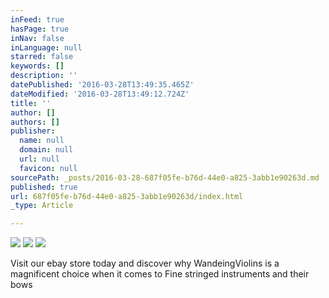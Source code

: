 ```yaml
---
inFeed: true
hasPage: true
inNav: false
inLanguage: null
starred: false
keywords: []
description: ''
datePublished: '2016-03-28T13:49:35.465Z'
dateModified: '2016-03-28T13:49:12.724Z'
title: ''
author: []
authors: []
publisher:
  name: null
  domain: null
  url: null
  favicon: null
sourcePath: _posts/2016-03-28-687f05fe-b76d-44e0-a825-3abb1e90263d.md
published: true
url: 687f05fe-b76d-44e0-a825-3abb1e90263d/index.html
_type: Article

---
```

![](https://the-grid-user-content.s3-us-west-2.amazonaws.com/c107bd65-d0d1-422d-8921-c1148321a00a.jpg)
![](https://the-grid-user-content.s3-us-west-2.amazonaws.com/b26f2591-45b5-4ba2-88c3-1826b84a683f.jpg)
![](https://the-grid-user-content.s3-us-west-2.amazonaws.com/a0b3319c-08de-423e-b060-2bef1b316e10.jpg)

Visit our ebay store today and discover why WandeingViolins is a magnificent choice when it comes to Fine stringed instruments and their bows